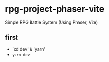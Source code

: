 # rpg-project-phaser-vite

Simple RPG Battle System (Using Phaser, Vite)

## first

- `cd dev' & 'yarn'
- `yarn dev`
